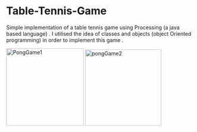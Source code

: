 # Table-Tennis-Game

Simple implementation of a table tennis game using Processing (a java based language) . I utilised the idea of classes and objects (object Oriented programming) in order to implement this game .


<img width="208" alt="PongGame1" src="https://github.com/Inamsyed/Table-Tennis-Game/assets/114657428/bbb74bd5-be3a-4b0e-a211-3c9b6c0d8cdc">

<img width="205" alt="pongGame2" src="https://github.com/Inamsyed/Table-Tennis-Game/assets/114657428/6f095731-2edb-4e12-8bac-eb52aa721259">

